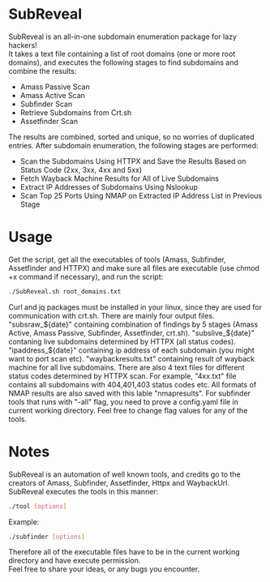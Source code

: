 # SubReveal
SubReveal is an all-in-one subdomain enumeration package for lazy hackers!  
It takes a text file containing a list of root domains (one or more root domains), and executes the following stages to find subdomains and combine the results:  
- Amass Passive Scan
- Amass Active Scan
- Subfinder Scan
- Retrieve Subdomains from Crt.sh
- Assetfinder Scan

The results are combined, sorted and unique, so no worries of duplicated entries. After subdomain enumeration, the following stages are performed:
- Scan the Subdomains Using HTTPX and Save the Results Based on Status Code (2xx, 3xx, 4xx and 5xx)
- Fetch Wayback Machine Results for All of Live Subdomains
- Extract IP Addresses of Subdomains Using Nslookup
- Scan Top 25 Ports Using NMAP on Extracted IP Address List in Previous Stage

# Usage
Get the script, get all the executables of tools (Amass, Subfinder, Assetfinder and HTTPX) and make sure all files are executable (use chmod +x command if necessary), and run the script:
```bash
./SubReveal.sh root_domains.txt
```  
Curl and jq packages must be installed in your linux, since they are used for communication with crt.sh.
There are mainly four output files. "subsraw_${date}" containing combination of findings by 5 stages (Amass Active, Amass Passive, Subfinder, Assetfinder, crt.sh). "subslive_${date}" contaning live subdomains determined by HTTPX (all status codes). "ipaddress_${date}" containing ip address of each subdomain (you might want to port scan etc). "waybackresults.txt" containing result of wayback machine for all live subdomains. There are also 4 text files for different status codes determined by HTTPX scan. For example, "4xx.txt" file contains all subdomains with 404,401,403 status codes etc.
All formats of NMAP results are also saved with this lable "nmapresults".
For subfinder tools that runs with "-all" flag, you need to prove a config.yaml file in current working directory.
Feel free to change flag values for any of the tools.
# Notes
SubReveal is an automation of well known tools, and credits go to the creators of Amass, Subfinder, Assetfinder, Httpx and WaybackUrl.  
SubReveal executes the tools in this manner:
```bash
./tool [options]
```
Example:
```bash
./subfinder [options]
```
Therefore all of the executable files have to be in the current working directory and have execute permission.  
Feel free to share your ideas, or any bugs you encounter.
